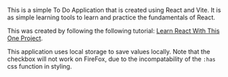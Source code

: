 This is a simple To Do Application that is created using React and Vite. It is as simple learning tools to learn and practice the fundamentals of React.

This was created by following the following tutorial: [Learn React With This One Project](https://www.youtube.com/watch?v=Rh3tobg7hEo&ab_channel=WebDevSimplified).

This application uses local storage to save values locally. 
Note that the checkbox will not work on FireFox, due to the incompatability of the `:has` css function in styling.
